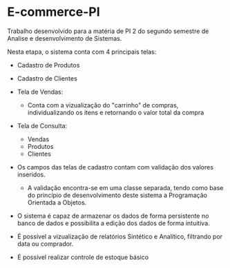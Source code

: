 # E-commerce-PI

Trabalho desenvolvido para a matéria de PI 2 do segundo semestre de Analise e desenvolvimento de Sistemas.

Nesta etapa, o sistema conta com 4 principais telas:
- Cadastro de Produtos
- Cadastro de Clientes
- Tela de Vendas:
  - Conta com a vizualização do "carrinho" de compras, individualizando os itens e retornando o valor total da compra
- Tela de Consulta:
  - Vendas
  - Produtos
  - Clientes

- Os campos das telas de cadastro contam com validação dos valores inseridos.
  - A validação encontra-se em uma classe separada, tendo como base do princípio de desenvolvimento deste sistema a Programação Orientada a Objetos. 

- O sistema é capaz de armazenar os dados de forma persistente no banco de dados e possibilita a edição dos dados de forma intuitiva.
- É possível a vizualização de relatórios Sintético e Analítico, filtrando por data ou comprador.
- É possível realizar controle de estoque básico
